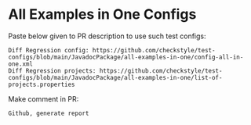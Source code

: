 # All Examples in One Configs
Paste below given to PR description to use such test configs:
```
Diff Regression config: https://github.com/checkstyle/test-configs/blob/main/JavadocPackage/all-examples-in-one/config-all-in-one.xml
Diff Regression projects: https://github.com/checkstyle/test-configs/blob/main/JavadocPackage/all-examples-in-one/list-of-projects.properties
```
Make comment in PR:
```
Github, generate report
```

